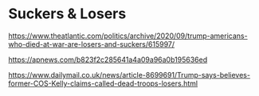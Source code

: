 # Suckers & Losers

https://www.theatlantic.com/politics/archive/2020/09/trump-americans-who-died-at-war-are-losers-and-suckers/615997/

https://apnews.com/b823f2c285641a4a09a96a0b195636ed

https://www.dailymail.co.uk/news/article-8699691/Trump-says-believes-former-COS-Kelly-claims-called-dead-troops-losers.html


<!--stackedit_data:
eyJoaXN0b3J5IjpbMTMyNDc4MTM1Nl19
-->